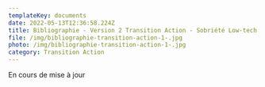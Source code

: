 ```yaml
---
templateKey: documents
date: 2022-05-13T12:36:58.224Z
title: Bibliographie - Version 2 Transition Action - Sobriété Low-tech Communs
file: /img/bibliographie-transition-action-1-.jpg
photo: /img/bibliographie-transition-action-1-.jpg
category: Transition Action
---
```

En cours de mise à jour